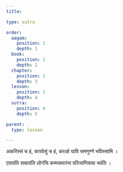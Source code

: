 ```yaml
---
title: 

type: sutra

order:
  aagam: 
    position: 1
    depth: 1
  book: 
    position: 1
    depth: 2
  chapter: 
    position: 1
    depth: 3
  lesson: 
    position: 1
    depth: 4
  sutra: 
    position: 4
    depth: 5

parent:
  type: lesson

---
```


अकरिस्सं च हं, कारवेसुं च हं, करओ यावि समणुण्णे भविस्सामि । 

एयावंति सव्वावंति लोगंसि कम्मसमारंभा परिजाणियव्वा भवंति ।

